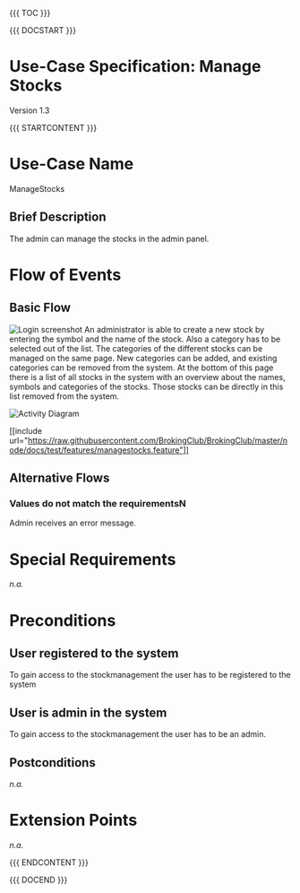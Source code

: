 {{{ TOC }}}


{{{ DOCSTART }}}

# Use-Case Specification: Manage Stocks

Version 1.3

{{{ STARTCONTENT }}}

# Use-Case Name 
ManageStocks
## 	Brief Description
The admin can manage the stocks in the admin panel.

# Flow of Events
## 	Basic Flow

![Login screenshot](http://broking.club/img/doc/screens/scr_managestocks.PNG)
An administrator is able to create a new stock by entering the symbol and the name of the stock. Also a
category has to be selected out of the list. 
The categories of the different stocks can be managed on the same page. New categories can be added, and
existing categories can be removed from the system. 
At the bottom of this page there is a list of all stocks in the system with an overview
about the names, symbols and categories of the stocks. Those stocks can be directly in this list
removed from the system.

![Activity Diagram](http://broking.club/img/doc/ad/ad_ManageStocks.png)

[[include url="https://raw.githubusercontent.com/BrokingClub/BrokingClub/master/node/docs/test/features/managestocks.feature"]]


## 	Alternative Flows
### Values do not match the requirementsN
Admin receives an error message.

# Special Requirements
*n.a.*

# Preconditions
## User registered to the system
To gain access to the stockmanagement the user has to be registered to the system 

## User is admin in the system
To gain access to the stockmanagement the user has to be an admin.

## Postconditions
*n.a.*

# Extension Points
*n.a.*

{{{ ENDCONTENT }}}

{{{ DOCEND }}}




